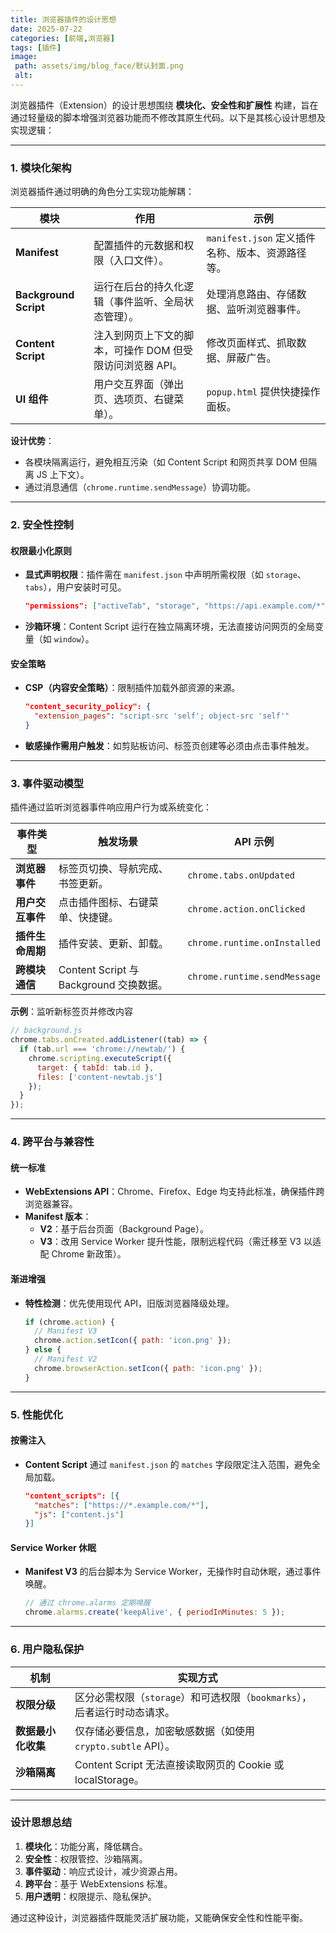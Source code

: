 ```yaml
---
title: 浏览器插件的设计思想
date: 2025-07-22
categories: [前端,浏览器]
tags: [插件]
image:
 path: assets/img/blog_face/默认封面.png
 alt:
---
```

浏览器插件（Extension）的设计思想围绕 **模块化、安全性和扩展性** 构建，旨在通过轻量级的脚本增强浏览器功能而不修改其原生代码。以下是其核心设计思想及实现逻辑：

---

### **1. 模块化架构**
浏览器插件通过明确的角色分工实现功能解耦：

| **模块**              | **作用**                                                  | **示例**                                         |
| --------------------- | --------------------------------------------------------- | ------------------------------------------------ |
| **Manifest**          | 配置插件的元数据和权限（入口文件）。                      | `manifest.json` 定义插件名称、版本、资源路径等。 |
| **Background Script** | 运行在后台的持久化逻辑（事件监听、全局状态管理）。        | 处理消息路由、存储数据、监听浏览器事件。         |
| **Content Script**    | 注入到网页上下文的脚本，可操作 DOM 但受限访问浏览器 API。 | 修改页面样式、抓取数据、屏蔽广告。               |
| **UI 组件**           | 用户交互界面（弹出页、选项页、右键菜单）。                | `popup.html` 提供快捷操作面板。                  |

**设计优势**：  
- 各模块隔离运行，避免相互污染（如 Content Script 和网页共享 DOM 但隔离 JS 上下文）。
- 通过消息通信（`chrome.runtime.sendMessage`）协调功能。

---

### **2. 安全性控制**
#### **权限最小化原则**
- **显式声明权限**：插件需在 `manifest.json` 中声明所需权限（如 `storage`、`tabs`），用户安装时可见。
  ```json
  "permissions": ["activeTab", "storage", "https://api.example.com/*"]
  ```
- **沙箱环境**：Content Script 运行在独立隔离环境，无法直接访问网页的全局变量（如 `window`）。

#### **安全策略**
- **CSP（内容安全策略）**：限制插件加载外部资源的来源。
  ```json
  "content_security_policy": {
    "extension_pages": "script-src 'self'; object-src 'self'"
  }
  ```
- **敏感操作需用户触发**：如剪贴板访问、标签页创建等必须由点击事件触发。

---

### **3. 事件驱动模型**
插件通过监听浏览器事件响应用户行为或系统变化：

| **事件类型**     | **触发场景**                            | **API 示例**                 |
| ---------------- | --------------------------------------- | ---------------------------- |
| **浏览器事件**   | 标签页切换、导航完成、书签更新。        | `chrome.tabs.onUpdated`      |
| **用户交互事件** | 点击插件图标、右键菜单、快捷键。        | `chrome.action.onClicked`    |
| **插件生命周期** | 插件安装、更新、卸载。                  | `chrome.runtime.onInstalled` |
| **跨模块通信**   | Content Script 与 Background 交换数据。 | `chrome.runtime.sendMessage` |

**示例**：监听新标签页并修改内容
```javascript
// background.js
chrome.tabs.onCreated.addListener((tab) => {
  if (tab.url === 'chrome://newtab/') {
    chrome.scripting.executeScript({
      target: { tabId: tab.id },
      files: ['content-newtab.js']
    });
  }
});
```

---

### **4. 跨平台与兼容性**
#### **统一标准**
- **WebExtensions API**：Chrome、Firefox、Edge 均支持此标准，确保插件跨浏览器兼容。
- **Manifest 版本**：  
  - **V2**：基于后台页面（Background Page）。  
  - **V3**：改用 Service Worker 提升性能，限制远程代码（需迁移至 V3 以适配 Chrome 新政策）。

#### **渐进增强**
- **特性检测**：优先使用现代 API，旧版浏览器降级处理。
  ```javascript
  if (chrome.action) {
    // Manifest V3
    chrome.action.setIcon({ path: 'icon.png' });
  } else {
    // Manifest V2
    chrome.browserAction.setIcon({ path: 'icon.png' });
  }
  ```

---

### **5. 性能优化**
#### **按需注入**
- **Content Script** 通过 `manifest.json` 的 `matches` 字段限定注入范围，避免全局加载。
  ```json
  "content_scripts": [{
    "matches": ["https://*.example.com/*"],
    "js": ["content.js"]
  }]
  ```

#### **Service Worker 休眠**
- **Manifest V3** 的后台脚本为 Service Worker，无操作时自动休眠，通过事件唤醒。
  ```javascript
  // 通过 chrome.alarms 定期唤醒
  chrome.alarms.create('keepAlive', { periodInMinutes: 5 });
  ```

---

### **6. 用户隐私保护**

| **机制**           | **实现方式**                                                             |
| ------------------ | ------------------------------------------------------------------------ |
| **权限分级**       | 区分必需权限（`storage`）和可选权限（`bookmarks`），后者运行时动态请求。 |
| **数据最小化收集** | 仅存储必要信息，加密敏感数据（如使用 `crypto.subtle` API）。             |
| **沙箱隔离**       | Content Script 无法直接读取网页的 Cookie 或 localStorage。               |

---

### **设计思想总结**
1. **模块化**：功能分离，降低耦合。  
2. **安全性**：权限管控、沙箱隔离。  
3. **事件驱动**：响应式设计，减少资源占用。  
4. **跨平台**：基于 WebExtensions 标准。  
5. **用户透明**：权限提示、隐私保护。  

通过这种设计，浏览器插件既能灵活扩展功能，又能确保安全性和性能平衡。
